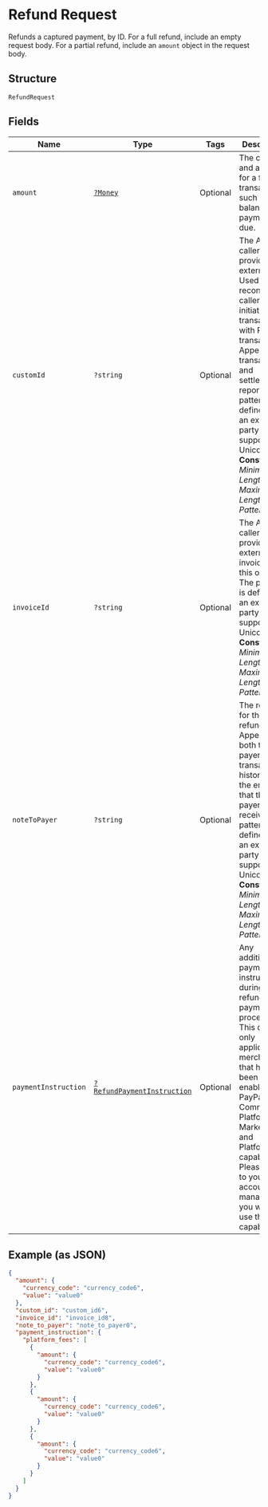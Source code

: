 
# Refund Request

Refunds a captured payment, by ID. For a full refund, include an empty request body. For a partial refund, include an <code>amount</code> object in the request body.

## Structure

`RefundRequest`

## Fields

| Name | Type | Tags | Description | Getter | Setter |
|  --- | --- | --- | --- | --- | --- |
| `amount` | [`?Money`](../../doc/models/money.md) | Optional | The currency and amount for a financial transaction, such as a balance or payment due. | getAmount(): ?Money | setAmount(?Money amount): void |
| `customId` | `?string` | Optional | The API caller-provided external ID. Used to reconcile API caller-initiated transactions with PayPal transactions. Appears in transaction and settlement reports. The pattern is defined by an external party and supports Unicode.<br>**Constraints**: *Minimum Length*: `1`, *Maximum Length*: `127`, *Pattern*: `^.*$` | getCustomId(): ?string | setCustomId(?string customId): void |
| `invoiceId` | `?string` | Optional | The API caller-provided external invoice ID for this order. The pattern is defined by an external party and supports Unicode.<br>**Constraints**: *Minimum Length*: `1`, *Maximum Length*: `127`, *Pattern*: `^.*$` | getInvoiceId(): ?string | setInvoiceId(?string invoiceId): void |
| `noteToPayer` | `?string` | Optional | The reason for the refund. Appears in both the payer's transaction history and the emails that the payer receives. The pattern is defined by an external party and supports Unicode.<br>**Constraints**: *Minimum Length*: `1`, *Maximum Length*: `255`, *Pattern*: `^.*$` | getNoteToPayer(): ?string | setNoteToPayer(?string noteToPayer): void |
| `paymentInstruction` | [`?RefundPaymentInstruction`](../../doc/models/refund-payment-instruction.md) | Optional | Any additional payments instructions during refund payment processing. This object is only applicable to merchants that have been enabled for PayPal Commerce Platform for Marketplaces and Platforms capability. Please speak to your account manager if you want to use this capability. | getPaymentInstruction(): ?RefundPaymentInstruction | setPaymentInstruction(?RefundPaymentInstruction paymentInstruction): void |

## Example (as JSON)

```json
{
  "amount": {
    "currency_code": "currency_code6",
    "value": "value0"
  },
  "custom_id": "custom_id6",
  "invoice_id": "invoice_id8",
  "note_to_payer": "note_to_payer0",
  "payment_instruction": {
    "platform_fees": [
      {
        "amount": {
          "currency_code": "currency_code6",
          "value": "value0"
        }
      },
      {
        "amount": {
          "currency_code": "currency_code6",
          "value": "value0"
        }
      },
      {
        "amount": {
          "currency_code": "currency_code6",
          "value": "value0"
        }
      }
    ]
  }
}
```

